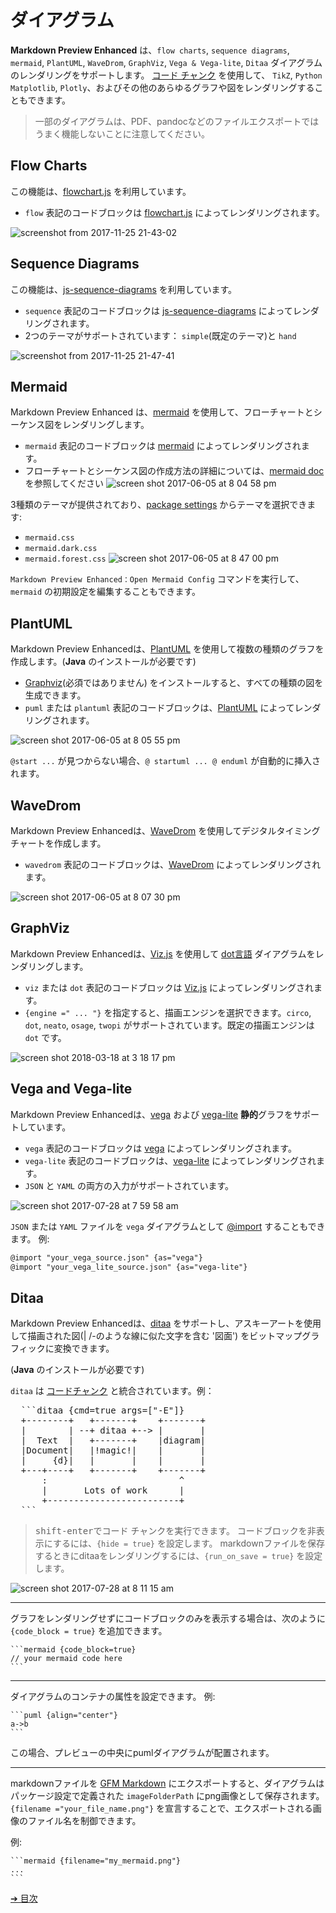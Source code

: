 # ダイアグラム

**Markdown Preview Enhanced** は、`flow charts`, `sequence diagrams`, `mermaid`, `PlantUML`, `WaveDrom`, `GraphViz`, `Vega & Vega-lite`, `Ditaa` ダイアグラムのレンダリングをサポートします。
[コード チャンク](ja-jp/code-chunk.md) を使用して、 `TikZ`, `Python Matplotlib`, `Plotly`、およびその他のあらゆるグラフや図をレンダリングすることもできます。

> 一部のダイアグラムは、PDF、pandocなどのファイルエクスポートではうまく機能しないことに注意してください。

## Flow Charts

この機能は、[flowchart.js](https://flowchart.js.org/) を利用しています。

- `flow` 表記のコードブロックは [flowchart.js](https://flowchart.js.org/) によってレンダリングされます。

![screenshot from 2017-11-25 21-43-02](https://user-images.githubusercontent.com/1908863/33236942-aa809c1c-d229-11e7-9c4b-9a680fd852ed.png)

## Sequence Diagrams

この機能は、[js-sequence-diagrams](https://bramp.github.io/js-sequence-diagrams/) を利用しています。

- `sequence` 表記のコードブロックは [js-sequence-diagrams](https://bramp.github.io/js-sequence-diagrams/) によってレンダリングされます。
- 2つのテーマがサポートされています： `simple`(既定のテーマ)と `hand`

![screenshot from 2017-11-25 21-47-41](https://user-images.githubusercontent.com/1908863/33236972-4f190f98-d22a-11e7-842f-d9c4a74d2118.png)

## Mermaid

Markdown Preview Enhanced は、[mermaid](https://github.com/knsv/mermaid) を使用して、フローチャートとシーケンス図をレンダリングします。

- `mermaid` 表記のコードブロックは [mer​​maid](https://github.com/knsv/mermaid) によってレンダリングされます。
- フローチャートとシーケンス図の作成方法の詳細については、[mermaid doc](https://mermaidjs.github.io/#/flowchart?id=flowcharts-basic-syntax) を参照してください
  ![screen shot 2017-06-05 at 8 04 58 pm](https://cloud.githubusercontent.com/assets/1908863/26809423/42afb410-4a2a-11e7-8a18-57e7c67caa9f.png)

3種類のテーマが提供されており、[package settings](ja-jp/usages.md?id=package-settings) からテーマを選択できます:

- `mermaid.css`
- `mermaid.dark.css`
- `mermaid.forest.css`
  ![screen shot 2017-06-05 at 8 47 00 pm](https://cloud.githubusercontent.com/assets/1908863/26810274/555562d0-4a30-11e7-91ca-98742d6afbd5.png)

`Markdown Preview Enhanced：Open Mermaid Config` コマンドを実行して、`mermaid` の初期設定を編集することもできます。

## PlantUML

Markdown Preview Enhancedは、[PlantUML](https://plantuml.com/) を使用して複数の種類のグラフを作成します。(**Java** のインストールが必要です)

- [Graphviz](https://www.graphviz.org/)(必須ではありません) をインストールすると、すべての種類の図を生成できます。
- `puml` または `plantuml` 表記のコードブロックは、[PlantUML](https://plantuml.com/) によってレンダリングされます。

![screen shot 2017-06-05 at 8 05 55 pm](https://cloud.githubusercontent.com/assets/1908863/26809436/65414084-4a2a-11e7-91ee-7b03b0496513.png)

`@start ...` が見つからない場合、`@ startuml ... @ enduml` が自動的に挿入されます。

## WaveDrom

Markdown Preview Enhancedは、[WaveDrom](https://wavedrom.com/) を使用してデジタルタイミングチャートを作成します。

- `wavedrom` 表記のコードブロックは、[WaveDrom](https://github.com/drom/wavedrom) によってレンダリングされます。

![screen shot 2017-06-05 at 8 07 30 pm](https://cloud.githubusercontent.com/assets/1908863/26809462/9dc3eb96-4a2a-11e7-90e7-ad6bcb8dbdb1.png)

## GraphViz

Markdown Preview Enhancedは、[Viz.js](https://github.com/mdaines/viz.js) を使用して [dot言語](https://tinyurl.com/kjoouup) ダイアグラムをレンダリングします。

- `viz` または `dot` 表記のコードブロックは [Viz.js](https://github.com/mdaines/viz.js) によってレンダリングされます。
- `{engine =" ... "}` を指定すると、描画エンジンを選択できます。`circo`, `dot`, `neato`, `osage`, `twopi` がサポートされています。既定の描画エンジンは `dot` です。

![screen shot 2018-03-18 at 3 18 17 pm](https://user-images.githubusercontent.com/1908863/37570596-a565306e-2abf-11e8-8904-d73306f675ec.png)

## Vega and Vega-lite

Markdown Preview Enhancedは、[vega](https://vega.github.io/vega/) および [vega-lite](https://vega.github.io/vega-lite/) **静的**グラフをサポートしています。

- `vega` 表記のコードブロックは [vega](https://vega.github.io/vega/) によってレンダリングされます。
- `vega-lite` 表記のコードブロックは、[vega-lite](https://vega.github.io/vega-lite/) によってレンダリングされます。
- `JSON` と `YAML` の両方の入力がサポートされています。

![screen shot 2017-07-28 at 7 59 58 am](https://user-images.githubusercontent.com/1908863/28718265-d023e1c2-736a-11e7-8678-a29704f3a23c.png)

`JSON` または `YAML` ファイルを `vega` ダイアグラムとして [@import](ja-jp/file-imports.md) することもできます。
例:

```markdown
@import "your_vega_source.json" {as="vega"}
@import "your_vega_lite_source.json" {as="vega-lite"}
```

## Ditaa

Markdown Preview Enhancedは、[ditaa](https://github.com/stathissideris/ditaa) をサポートし、アスキーアートを使用して描画された図(| /-のような線に似た文字を含む '図面') をビットマップグラフィックに変換できます。

(**Java** のインストールが必要です)

`ditaa` は [コードチャンク](ja-jp/code-chunk.md) と統合されています。例：

<pre>
  ```ditaa {cmd=true args=["-E"]}
  +--------+   +-------+    +-------+
  |        | --+ ditaa +--> |       |
  |  Text  |   +-------+    |diagram|
  |Document|   |!magic!|    |       |
  |     {d}|   |       |    |       |
  +---+----+   +-------+    +-------+
      :                         ^
      |       Lots of work      |
      +-------------------------+
  ```
</pre>

> <kbd>shift-enter</kbd>でコード チャンクを実行できます。
> コードブロックを非表示にするには、`{hide = true}` を設定します。
> markdownファイルを保存するときにditaaをレンダリングするには、`{run_on_save = true}` を設定します。

![screen shot 2017-07-28 at 8 11 15 am](https://user-images.githubusercontent.com/1908863/28718626-633fa18e-736c-11e7-8a4a-915858dafff6.png)

---

グラフをレンダリングせずにコードブロックのみを表示する場合は、次のように `{code_block = true}` を追加できます。

    ```mermaid {code_block=true}
    // your mermaid code here
    ```

---

ダイアグラムのコンテナの属性を設定できます。
例:

    ```puml {align="center"}
    a->b
    ```

この場合、プレビューの中央にpumlダイアグラムが配置されます。

---

markdownファイルを [GFM Markdown](ja-jp/markdown.md) にエクスポートすると、ダイアグラムはパッケージ設定で定義された `imageFolderPath` にpng画像として保存されます。
`{filename ="your_file_name.png"}` を宣言することで、エクスポートされる画像のファイル名を制御できます。

例:

    ```mermaid {filename="my_mermaid.png"}
    ...
    ```

[➔ 目次](ja-jp/toc.md)
